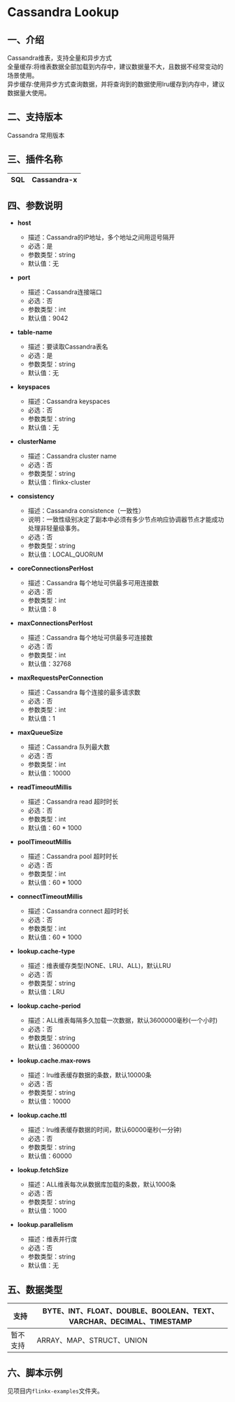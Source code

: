 # Cassandra Lookup

## 一、介绍

Cassandra维表，支持全量和异步方式<br />
全量缓存:将维表数据全部加载到内存中，建议数据量不大，且数据不经常变动的场景使用。<br />
异步缓存:使用异步方式查询数据，并将查询到的数据使用lru缓存到内存中，建议数据量大使用。

## 二、支持版本

Cassandra 常用版本

## 三、插件名称

| SQL | Cassandra-x |
| --- | --- |

## 四、参数说明

- **host**
    - 描述：Cassandra的IP地址，多个地址之间用逗号隔开
    - 必选：是
    - 参数类型：string
    - 默认值：无
      <br />

- **port**
    - 描述：Cassandra连接端口
    - 必选：否
    - 参数类型：int
    - 默认值：9042
      <br />

- **table-name**
    - 描述：要读取Cassandra表名
    - 必选：是
    - 参数类型：string
    - 默认值：无
      <br />

- **keyspaces**
    - 描述：Cassandra keyspaces
    - 必选：否
    - 参数类型：string
    - 默认值：无
      <br />

- **clusterName**
    - 描述：Cassandra cluster name
    - 必选：否
    - 参数类型：string
    - 默认值：flinkx-cluster
      <br />

- **consistency**
    - 描述：Cassandra consistence（一致性）
    - 说明：一致性级别决定了副本中必须有多少节点响应协调器节点才能成功处理非轻量级事务。
    - 必选：否
    - 参数类型：string
    - 默认值：LOCAL_QUORUM
      <br />

- **coreConnectionsPerHost**
    - 描述：Cassandra 每个地址可供最多可用连接数
    - 必选：否
    - 参数类型：int
    - 默认值：8
      <br />

- **maxConnectionsPerHost**
    - 描述：Cassandra 每个地址可供最多可连接数
    - 必选：否
    - 参数类型：int
    - 默认值：32768
      <br />

- **maxRequestsPerConnection**
    - 描述：Cassandra 每个连接的最多请求数
    - 必选：否
    - 参数类型：int
    - 默认值：1
      <br />

- **maxQueueSize**
    - 描述：Cassandra 队列最大数
    - 必选：否
    - 参数类型：int
    - 默认值：10000
      <br />

- **readTimeoutMillis**
    - 描述：Cassandra read 超时时长
    - 必选：否
    - 参数类型：int
    - 默认值：60 * 1000
      <br />

- **poolTimeoutMillis**
    - 描述：Cassandra pool 超时时长
    - 必选：否
    - 参数类型：int
    - 默认值：60 * 1000
      <br />

- **connectTimeoutMillis**
    - 描述：Cassandra connect 超时时长
    - 必选：否
    - 参数类型：int
    - 默认值：60 * 1000
      <br />

- **lookup.cache-type**
    - 描述：维表缓存类型(NONE、LRU、ALL)，默认LRU
    - 必选：否
    - 参数类型：string
    - 默认值：LRU
      <br />

- **lookup.cache-period**
    - 描述：ALL维表每隔多久加载一次数据，默认3600000毫秒(一个小时)
    - 必选：否
    - 参数类型：string
    - 默认值：3600000
      <br />

- **lookup.cache.max-rows**
    - 描述：lru维表缓存数据的条数，默认10000条
    - 必选：否
    - 参数类型：string
    - 默认值：10000
      <br />

- **lookup.cache.ttl**
    - 描述：lru维表缓存数据的时间，默认60000毫秒(一分钟)
    - 必选：否
    - 参数类型：string
    - 默认值：60000
      <br />

- **lookup.fetchSize**
    - 描述：ALL维表每次从数据库加载的条数，默认1000条
    - 必选：否
    - 参数类型：string
    - 默认值：1000
      <br />

- **lookup.parallelism**
    - 描述：维表并行度
    - 必选：否
    - 参数类型：string
    - 默认值：无
      <br />

## 五、数据类型

| 支持 | BYTE、INT、FLOAT、DOUBLE、BOOLEAN、TEXT、VARCHAR、DECIMAL、TIMESTAMP |
| --- | --- |
| 暂不支持 | ARRAY、MAP、STRUCT、UNION |

## 六、脚本示例

见项目内`flinkx-examples`文件夹。
